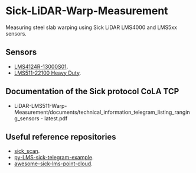 # Sick-LiDAR-Warp-Measurement
Measuring steel slab warping using Sick LiDAR LMS4000 and LMS5xx sensors.

## Sensors
- [LMS4124R-13000S01](https://www.sick.com/us/en/catalog/products/lidar-and-radar-sensors/lidar-sensors/lms4000/lms4124r-13000s01/p/p665943).
- [LMS511-22100 Heavy Duty](https://www.sick.com/us/en/catalog/products/lidar-and-radar-sensors/lidar-sensors/lms5xx/lms511-22100-heavy-duty/p/p465947).

## Documentation of the Sick protocol CoLA TCP
- LiDAR-LMS511-Warp-Measurement/documents/technical_information_telegram_listing_ranging_sensors - latest.pdf

## Useful reference repositories
- [sick_scan](https://github.com/Alimustoofaa/sick_scan).
- [py-LMS-sick-telegram-example](https://github.com/danieltak/py-LMS-sick-telegram-example).
- [awesome-sick-lms-point-cloud](https://github.com/danieltak/awesome-sick-lms-point-cloud).

